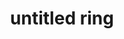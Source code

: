 ---
layout: post
title: "untitled ring"
categories: jewelry metal found
medium: "brass lamp finials"
image: /assets/images/ring4.jpg
permalink: /ring4/
---